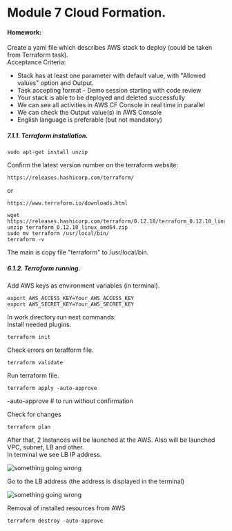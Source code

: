# Module 7 Cloud Formation.

#### Homework: 
Create a yaml file which describes AWS stack to deploy (could be taken from Terraform task). <br>
Acceptance Criteria:
* Stack has at least one parameter with default value, with "Allowed values" option and Output.
* Task accepting format - Demo session starting with code review
* Your stack is able to be deployed and deleted successfully
* We can see all activities in AWS CF Console in real time in parallel
* We can check the Output value(s) in AWS Console
* English language is preferable (but not mandatory)


##### 7.1.1. Terraform installation.

    sudo apt-get install unzip

Confirm the latest version number on the terraform website: <br>

    https://releases.hashicorp.com/terraform/

or <br>

    https://www.terraform.io/downloads.html

    wget https://releases.hashicorp.com/terraform/0.12.18/terraform_0.12.18_linux_amd64.zip
    unzip terraform_0.12.18_linux_amd64.zip
    sudo mv terraform /usr/local/bin/
    terraform -v

The main is copy file "terraform" to /usr/local/bin.

##### 6.1.2. Terraform running.

Add AWS keys as environment variables (in terminal).

    export AWS_ACCESS_KEY=Your_AWS_ACCESS_KEY
    export AWS_SECRET_KEY=Your_AWS_SECRET_KEY

In work directory run next commands: <br>
Install needed plugins.

    terraform init

Check errors on terafform file.

    terraform validate

Run terraform file.

    terraform apply -auto-approve

-auto-approve # to run without confirmation <br>

Check for changes

    terraform plan

After that, 2 Instances will be launched at the AWS. Also will be launched VPC, subnet, LB and other. <br>
In terminal we see LB IP address.

![something going wrong](./images/image6.1.1.PNG)

Go to the LB address (the address is displayed in the terminal)

![something going wrong](./images/image6.1.2.PNG)

Removal of installed resources from AWS

    terraform destroy -auto-approve
